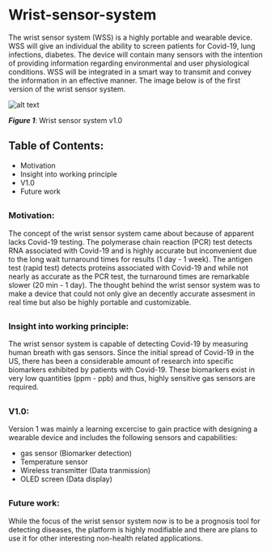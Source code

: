 # Wrist-sensor-system

The wrist sensor system (WSS) is a highly portable and wearable device. WSS will give an individual the ability to screen patients for Covid-19, lung infections, diabetes. The device will contain many sensors with the intention of providing information regarding environmental and user physiological conditions. WSS will be integrated in a smart way to transmit and convey the information in an effective manner. The image below is of the first version of the wrist sensor system.

![alt text](https://i.imgur.com/qJBREET.png)

***Figure 1***: Wrist sensor system v1.0

## Table of Contents:
- Motivation
- Insight into working principle
- V1.0
- Future work
##

### Motivation:
The concept of the wrist sensor system came about because of apparent lacks Covid-19 testing. The polymerase chain reaction (PCR) test detects RNA associated with Covid-19 and is highly accurate but inconvenient due to the long wait turnaround times for results (1 day - 1 week). The antigen test (rapid test) detects proteins associated with Covid-19 and while not nearly as accurate as the PCR test, the turnaround times are remarkable slower (20 min - 1 day). The thought behind the wrist sensor system was to make a device that could not only give an decently accurate assesment in real time but also be highly portable and customizable.

##
### Insight into working principle:
The wrist sensor system is capable of detecting Covid-19 by measuring human breath with gas sensors. Since the initial spread of Covid-19 in the US, there has been a considerable amount of research into specific biomarkers exhibited by patients with Covid-19. These biomarkers exist in very low quantities (ppm - ppb) and thus, highly sensitive gas sensors are required.

##
### V1.0:
Version 1 was mainly a learning excercise to gain practice with designing a wearable device and includes the following sensors and capabilities:
- gas sensor (Biomarker detection)
- Temperature sensor
- Wireless transmitter (Data tranmission)
- OLED screen (Data display)

##
### Future work:
While the focus of the wrist sensor system now is to be a prognosis tool for detecting diseases, the platform is highly modifiable and there are plans to use it for other interesting non-health related applications.
